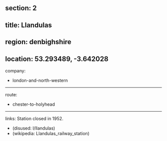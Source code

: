 section: 2
----
title: Llandulas
----
region: denbighshire
----
location: 53.293489, -3.642028
----
company:
- london-and-north-western
----
route:
- chester-to-holyhead
----
links:
Station closed in 1952.
- (disused: l/llandulas)
- (wikipedia: Llandulas_railway_station)
